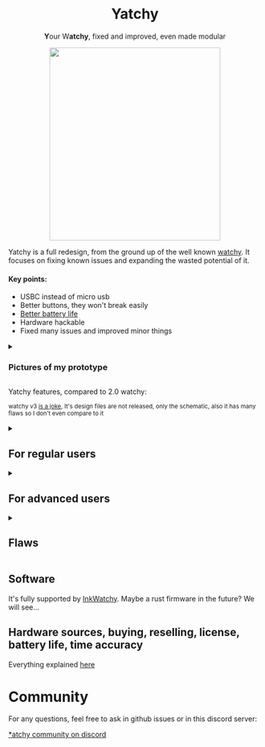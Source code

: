 <h1 align="center">
  Yatchy
</h1>
<p align="center">
  <b>Y</b>our W<b>atchy</b>, fixed and improved, even made modular
</p>

<p float="left" align="middle">
  <img src="/img/Yatchy1.png" width="340,5" height="384"/>
</p>

Yatchy is a full redesign, from the ground up of the well known [watchy](https://watchy.sqfmi.com/). It focuses on fixing known issues and expanding the wasted potential of it.

#### Key points:
- USBC instead of micro usb
- Better buttons, they won't break easily
- [Better battery life](https://github.com/Szybet/Yatchy/blob/main/hardware/power-consumption/README.md)
- Hardware hackable
- Fixed many issues and improved minor things

<details>
  <summary><h3>Pictures of my prototype</h3></summary>



- <sub>The battery is on the side because it's easier for me to measure power consumption</sub>
- <sub>The glue is for the vibration motor which is detached in the picture</sub>

<p align="center">
  <img src="https://github.com/user-attachments/assets/3ae1a087-5366-4c8e-a037-5b8754a2d5d1" width="45%" style="display:inline-block; margin-right: 5px;">
  <img src="https://github.com/user-attachments/assets/8258f4e3-1292-4f11-8b0e-b0b4048dbdf4" width="45%" style="display:inline-block;">
</p>

</details>

Yatchy features, compared to 2.0 watchy:

<sub>watchy v3 <a href="https://github.com/Szybet/WatchySourcingHub#original-watchy-v3">is a joke</a>, It's design files are not released, only the schematic, also it has many flaws so I don't even compare to it</sub>

<details>
  <summary><h2>For regular users</h2></summary>

- Heavy increase in battery life, even with the screen updating every minute <sub>(The esp32c6 has a riscv lp core, which i connected to the screen, which means the device never really wakes up fully to only update the screen, not only that i fixed sqfmi flaws (Using 2 voltage dividers for example) I also use the external crystal clock for the RTC which means no RTC IC... and many more such things)</sub>
- Better buttons, more solid, shouldn't and probably won't break that much if at all. They are also very quiet. If you like the tactile feel of the original buttons, you won't like these ones. Luckly vibration motor feedback is possible.
- Solid USB-C port <sub>(It's THT soldered)</sub>
- no more usb compability problems <sub>(Because the esp32c6 uses native jtag programming)</sub>
- better detection of charging, charge finishing. <sub>(In software it was hacky on the original watchy, there were problems with it, never worked good)</sub>
- support for more wireless protocols, home automation ones, wifi 6 too
- ~~Mouse bites to more easily make your yatchy smaller, of the size of the screen and not the watchy form factor~~ <sub>JLCPCB decided to treat it as a seperate design and charge double, so I removed it. Stupid.</sub>
- TVS diodes, voltage spike protection - which means no more destroyed devices because watchy doesn't follow any USB spec and allows your device to burn down...
- More precise time, based on some loose math and experiments, it should drift only a minute after a month, compared to the watchy its a lot better

</details>

<details>
  <summary><h2>For advanced users</h2></summary>

- **A module area**, with almost all exposed pins from the esp, power lines, and many gpio pins thanks to the expander IC - You can create your own module, increase the capability of you yatchy without modifying everything inside - solar panel module, encoder instead of the button, sd card module, frontlight module, torchlight module, speaker module, microphone module, some environmental sensors. The only limitation is your imagination (And the size of the module)
   - The default module (In the picture above) allows for for attaching small things without the need for a custom PCB
- All the components are newer, still available and produced. They are also listed, with links to mauser / tme. Ordering a Yatchy PCB and the parts, soldering them themself is possible and easier than the watchy
- All QFN packages IC's on the board have increased pad sizes, so if you are skilled enough to solder QFN packages, here it will be easier
- I used traces teardrops, so more solid traces & pads
- A [hardware test program](https://github.com/Szybet/Yatchy/tree/main/test-program), which allows testing if all the pads of the esp32c6, which is the hardest part to solder are soldered correctly
- JTAG debugging via usb, yay

</details>

<details>
  <summary><h2>Flaws</h2></summary>

- No battery connector, the module pads are small - so it's not for everyone, harder to use / assembly (solder!) for beginners
- There is no dedicated place for the motor, it's just Yolo on the components with some glue. Soldering the motor cables also is not easy
- It's watchy like but not watchy case compatible, the size and form factor is the same but the obvious obstacle is USBC, even with it the buttons are different and placed a little off to save some space
- It's a 4 layer PCB, so a bit more costly (With JLCPCB it's still cheap)
- No easy hard reset option, you will need to short pins, but if you need to do it, then you made something really wrong. <sub>When developing the Yatchy, I only once needed a full reset</sub>
- A complicated license

</details>

## Software
It's fully supported by [InkWatchy](https://github.com/Szybet/InkWatchy). Maybe a rust firmware in the future? We will see...

## Hardware sources, buying, reselling, license, battery life, time accuracy
Everything explained [here](https://github.com/Szybet/Yatchy/tree/main/hardware)

# Community
For any questions, feel free to ask in github issues or in this discord server:

<a href="https://discord.gg/6PUmRXZRGD">*atchy community on discord</a>

